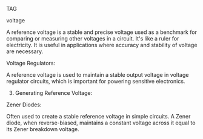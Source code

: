 TAG

voltage

A reference voltage is a stable and precise voltage used as a benchmark for comparing or measuring other voltages in a circuit. It's like a ruler for electricity. It is useful in applications where accuracy and stability of voltage are necessary.

Voltage Regulators: 

A reference voltage is used to maintain a stable output voltage in voltage regulator circuits, which is important for powering sensitive electronics.

3. Generating Reference Voltage:

Zener Diodes: 

Often used to create a stable reference voltage in simple circuits. A Zener diode, when reverse-biased, maintains a constant voltage across it equal to its Zener breakdown voltage.
